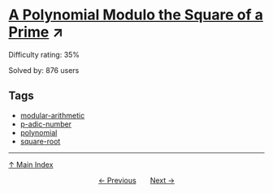# [A Polynomial Modulo the Square of a Prime](https://projecteuler.net/problem=457) ↗️

Difficulty rating: 35%

Solved by: 876 users
## Tags

- [modular-arithmetic](../tags/modular-arithmetic.md)
- [p-adic-number](../tags/p-adic-number.md)
- [polynomial](../tags/polynomial.md)
- [square-root](../tags/square-root.md)



---

[↑ Main Index](../README.md)


<div align=center><a href='456.md'>← Previous</a> &nbsp;&nbsp; &nbsp;&nbsp;  <a href='458.md'>Next →</a></div>
